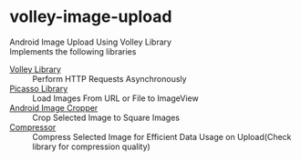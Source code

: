 # volley-image-upload
Android Image Upload Using Volley Library<br>
Implements the following libraries
<dl>
	<dt><a href="https://github.com/google/volley">Volley Library</a></dt>
	<dd>Perform HTTP Requests Asynchronously</dd>
	<dt><a href="https://github.com/square/picasso">Picasso Library</a></dt>
	<dd>Load Images From URL or File to ImageView</dd>
	<dt><a href="https://github.com/ArthurHub/Android-Image-Cropper">Android Image Cropper</a></dt>
	<dd>Crop Selected Image to Square Images</dd>
	<dt><a href="https://github.com/zetbaitsu/Compressor" target="_blank">Compressor</a></dt>
	<dd>Compress Selected Image for Efficient Data Usage on Upload(Check library for compression quality)</dd>
</dl>

